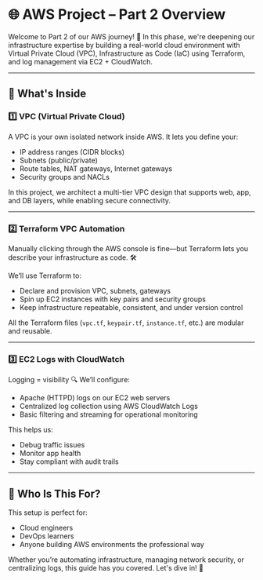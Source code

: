 # 🌐 AWS Project – Part 2 Overview

Welcome to Part 2 of our AWS journey! 🚀 In this phase, we're deepening our infrastructure expertise by building a real-world cloud environment with Virtual Private Cloud (VPC), Infrastructure as Code (IaC) using Terraform, and log management via EC2 + CloudWatch.

---

## 🧭 What's Inside

### 1️⃣ VPC (Virtual Private Cloud)

A VPC is your own isolated network inside AWS. It lets you define your:

* IP address ranges (CIDR blocks)
* Subnets (public/private)
* Route tables, NAT gateways, Internet gateways
* Security groups and NACLs

In this project, we architect a multi-tier VPC design that supports web, app, and DB layers, while enabling secure connectivity.

---

### 2️⃣ Terraform VPC Automation

Manually clicking through the AWS console is fine—but Terraform lets you describe your infrastructure as code. 🛠️

We’ll use Terraform to:

* Declare and provision VPC, subnets, gateways
* Spin up EC2 instances with key pairs and security groups
* Keep infrastructure repeatable, consistent, and under version control

All the Terraform files (`vpc.tf`, `keypair.tf`, `instance.tf`, etc.) are modular and reusable.

---

### 3️⃣ EC2 Logs with CloudWatch

Logging = visibility 🔍
We’ll configure:

* Apache (HTTPD) logs on our EC2 web servers
* Centralized log collection using AWS CloudWatch Logs
* Basic filtering and streaming for operational monitoring

This helps us:

* Debug traffic issues
* Monitor app health
* Stay compliant with audit trails

---

## 🔧 Who Is This For?

This setup is perfect for:

* Cloud engineers
* DevOps learners
* Anyone building AWS environments the professional way

Whether you’re automating infrastructure, managing network security, or centralizing logs, this guide has you covered. Let's dive in! 🌊
